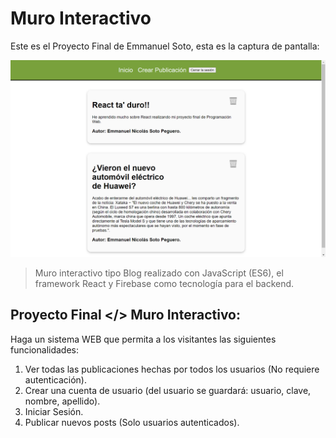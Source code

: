 # Muro Interactivo

Este es el Proyecto Final de Emmanuel Soto, esta es la captura de pantalla:

![Mi captura de pantalla](./src/resources/mitarea.png)

> Muro interactivo tipo Blog realizado con JavaScript (ES6), el framework React y Firebase como tecnología para el backend.

## Proyecto Final </> Muro Interactivo:

Haga un sistema WEB que permita a los visitantes las siguientes funcionalidades:
1. Ver todas las publicaciones hechas por todos los usuarios (No requiere autenticación).
2. Crear una cuenta de usuario (del usuario se guardará: usuario, clave, nombre, apellido).
3. Iniciar Sesión.
4. Publicar nuevos posts (Solo usuarios autenticados).